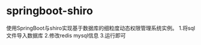 # springboot-shiro
使用SpringBoot与shiro实现基于数据库的细粒度动态权限管理系统实例。 
1.将sql文件导入数据库
2.修改redis mysql信息
3.运行即可
